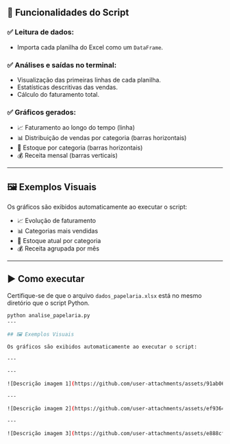 ## 📌 Funcionalidades do Script

### ✅ Leitura de dados:
- Importa cada planilha do Excel como um `DataFrame`.

### ✅ Análises e saídas no terminal:
- Visualização das primeiras linhas de cada planilha.
- Estatísticas descritivas das vendas.
- Cálculo do faturamento total.

### ✅ Gráficos gerados:
- 📈 Faturamento ao longo do tempo (linha)
- 📊 Distribuição de vendas por categoria (barras horizontais)
- 🧾 Estoque por categoria (barras horizontais)
- 💰 Receita mensal (barras verticais)

---

## 🖼️ Exemplos Visuais

Os gráficos são exibidos automaticamente ao executar o script:

- 📈 Evolução de faturamento  
- 📊 Categorias mais vendidas  
- 🧾 Estoque atual por categoria  
- 💰 Receita agrupada por mês  

---

## ▶️ Como executar

Certifique-se de que o arquivo `dados_papelaria.xlsx` está no mesmo diretório que o script Python.

```bash
python analise_papelaria.py
---

## 🖼️ Exemplos Visuais

Os gráficos são exibidos automaticamente ao executar o script:

---

---

![Descrição imagem 1](https://github.com/user-attachments/assets/91ab064a-241d-4b71-8a48-b54403c7df57)

---

![Descrição imagem 2](https://github.com/user-attachments/assets/ef93644f-5508-49e9-a578-cbdc52edb1e1)

---

![Descrição imagem 3](https://github.com/user-attachments/assets/e888cf21-33a1-4cf0-b858-f14c7076faa4)


